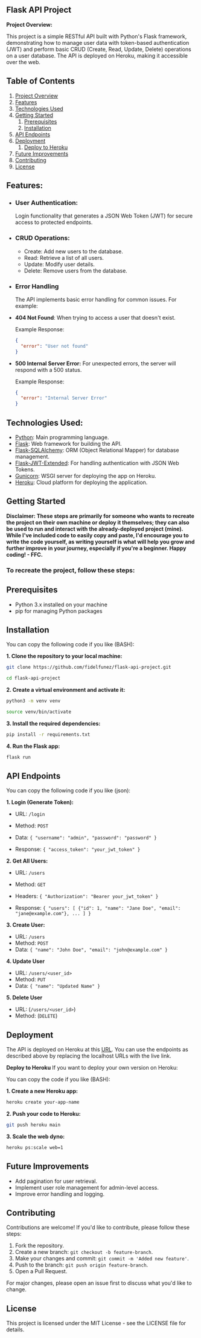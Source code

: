 ## Flask API Project

**Project Overview:**
<a name="project-overview"></a>

This project is a simple RESTful API built with Python's Flask framework, demonstrating how to manage user data with token-based authentication (JWT) and perform basic CRUD (Create, Read, Update, Delete) operations on a user database. The API is deployed on Heroku, making it accessible over the web.

## Table of Contents

1. [Project Overview](#project-overview)
2. [Features](#features)
3. [Technologies Used](#technologies-used)
4. [Getting Started](#getting-started)
   1. [Prerequisites](#prerequisites)
   2. [Installation](#installation)
5. [API Endpoints](#api-endpoints)
6. [Deployment](#deployment)
   1. [Deploy to Heroku](#deploy-to-heroku)
7. [Future Improvements](#future-improvements)
8. [Contributing](#contributing)
9. [License](#license)

## Features:
<a name="features"></a>

- ### User Authentication:
  Login functionality that generates a JSON Web Token (JWT) for secure access to protected endpoints.
- ### CRUD Operations:
  - Create: Add new users to the database.
  - Read: Retrieve a list of all users.
  - Update: Modify user details.
  - Delete: Remove users from the database.
  
- ### Error Handling

   The API implements basic error handling for common issues. For example:

- **404 Not Found**: When trying to access a user that doesn't exist.
  
  Example Response:
  ```json
  {
    "error": "User not found"
  }

- **500 Internal Server Error:** For unexpected errors, the server will respond with a 500 status.

  Example Response:
  ```json
  {
    "error": "Internal Server Error"
  }

## Technologies Used:
<a name="technologies-used"></a>
- [Python](https://www.python.org/): Main programming language.
- [Flask](https://flask.palletsprojects.com/): Web framework for building the API.
- [Flask-SQLAlchemy](https://flask-sqlalchemy.palletsprojects.com/): ORM (Object Relational Mapper) for database management.
- [Flask-JWT-Extended](https://flask-jwt-extended.readthedocs.io/): For handling authentication with JSON Web Tokens.
- [Gunicorn](https://gunicorn.org/): WSGI server for deploying the app on Heroku.
- [Heroku](https://www.heroku.com/): Cloud platform for deploying the application.

## Getting Started
<a name="getting-started"></a>
**Disclaimer: These steps are primarily for someone who wants to recreate the project on their own machine or deploy it themselves; they can also be used to run and interact with the already-deployed project (mine). While I've included code to easily copy and paste, I'd encourage you to write the code yourself, as writing yourself is what will help you grow and further improve in your journey, especially if you're a beginner. Happy coding! - FFC.** 

### To recreate the project, follow these steps:

## Prerequisites
<a name="prerequisites"></a>
- Python 3.x installed on your machine
- pip for managing Python packages

## Installation
<a name="instalation"></a>
You can copy the following code if you like (BASH):

**1. Clone the repository to your local machine:**
```bash
git clone https://github.com/fidelfunez/flask-api-project.git
```
```bash
cd flask-api-project
```

**2. Create a virtual environment and activate it:**
```bash
python3 -m venv venv
```
```bash
source venv/bin/activate
```

**3. Install the required dependencies:**
```bash
pip install -r requirements.txt
```

**4. Run the Flask app:**
```bash
flask run
```

## API Endpoints
<a name="api-endpoints"></a>
You can copy the following code if you like (json):

**1. Login (Generate Token):**
- URL: `/login`
- Method: `POST`
- Data:
`{
    "username": "admin",
    "password": "password"
  }`
  
- Response:
`{
  "access_token": "your_jwt_token"
}`

**2. Get All Users:**
- URL: `/users`
- Method: `GET`
- Headers:
`{
  "Authorization": "Bearer your_jwt_token"
}`

- Response:
`{
  "users": [
    {"id": 1, "name": "Jane Doe", "email": "jane@example.com"},
    ...
  ]
}`

**3. Create User:**
- URL: `/users`
- Method: `POST`
- Data:
`{
  "name": "John Doe",
  "email": "john@example.com"
}`

**4. Update User**
- URL: `/users/<user_id>`
- Method: `PUT`
- Data:
`{
  "name": "Updated Name"
}`

**5. Delete User**
- URL: (`/users/<user_id>`)
- Method: (`DELETE`)

## Deployment
<a name="deployment"></a>
The API is deployed on Heroku at this [URL](https://flask-api-project-eff327bad6ee.herokuapp.com/). You can use the endpoints as described above by replacing the localhost URLs with the live link.

**Deploy to Heroku**
<a name="deploy-to-heroku"></a>
If you want to deploy your own version on Heroku:

You can copy the code if you like (BASH):

**1. Create a new Heroku app:**
```bash
heroku create your-app-name
```

**2. Push your code to Heroku:**
```bash
git push heroku main
```

**3. Scale the web dyno:**
```bash
heroku ps:scale web=1
```
  
## Future Improvements
<a name="future-improvements"></a>
- Add pagination for user retrieval.
- Implement user role management for admin-level access.
- Improve error handling and logging.

## Contributing
<a name="contributing"></a>
Contributions are welcome! If you'd like to contribute, please follow these steps:

1. Fork the repository.
2. Create a new branch: `git checkout -b feature-branch`.
3. Make your changes and commit: `git commit -m 'Added new feature'`.
4. Push to the branch: `git push origin feature-branch`.
5. Open a Pull Request.

For major changes, please open an issue first to discuss what you'd like to change.

## License
<a name="license"></a>
This project is licensed under the MIT License - see the LICENSE file for details.
